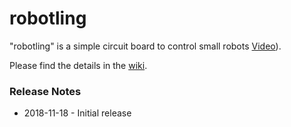 # robotling

"robotling" is a simple circuit board to control small robots [Video](https://youtu.be/l2hTQQoWjVY)).

Please find the details in the [wiki](https://github.com/teuler/robotling/wiki). 

### Release Notes

* 2018-11-18 - Initial release 

